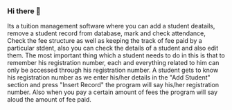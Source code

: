 ### Hi there 👋
Its a tuition management software where you can add a student deatails, remove a student record from database, mark and check attendance, Check the fee structure as well as keeping the track of fee paid by a particular stdent, also you can check the details of a student and also edit them. The most important thing which a student needs to do in this is that to remember his registration number, each and everything related to him can only be accessed through his registration number. 
A student gets to know his registration number as we enter his/her details in the "Add Student" section and press "Insert Record" the program will say his/her registration number. Also when you pay a certain amount of fees the program will say aloud the amount of fee paid.

<!--
**Yash-Jaju/Yash-Jaju** is a ✨ _special_ ✨ repository because its `README.md` (this file) appears on your GitHub profile.

Here are some ideas to get you started:

- 🔭 I’m currently working on ...
- 🌱 I’m currently learning ...
- 👯 I’m looking to collaborate on ...
- 🤔 I’m looking for help with ...
- 💬 Ask me about ...
- 📫 How to reach me: ...
- 😄 Pronouns: ...
- ⚡ Fun fact: ...
-->
